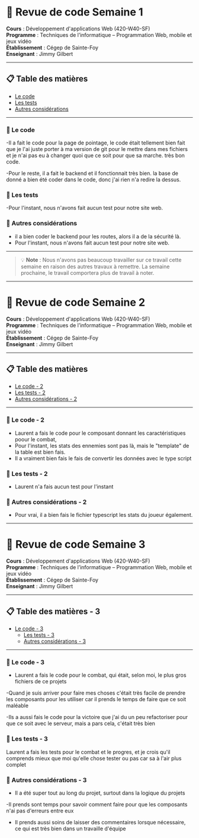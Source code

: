 # 🧪 Revue de code Semaine 1

**Cours** : Développement d'applications Web (420-W40-SF)  
**Programme** : Techniques de l’informatique – Programmation Web, mobile et jeux vidéo  
**Établissement** : Cégep de Sainte-Foy  
**Enseignant** : Jimmy Gilbert  

---

## 📋 Table des matières

   - [Le code](#le-code)
   - [Les tests](#les-tests)
   - [Autres considérations](#autres-considérations)

---

### 📄 Le code

-Il a fait le code pour la page de pointage, le code était tellement bien fait que je l'ai juste porter à ma version de git pour le mettre dans mes fichiers et je n'ai pas eu à changer quoi que ce soit pour que sa marche. très bon code.

-Pour le reste, il a fait le backend et il fonctionnait très bien. la base de donné a bien été coder dans le code, donc j'ai rien n'a redire la dessus.

### 🧪 Les tests

-Pour l'instant, nous n'avons fait aucun test pour notre site web. 

### 🔐 Autres considérations

- il a bien coder le backend pour les routes, alors il a de la sécurité là.
- Pour l'instant, nous n'avons fait aucun test pour notre site web. 

---

> 💡 **Note** : Nous n'avons pas beaucoup travailler sur ce travail cette semaine en raison des autres travaux à remettre. La semaine prochaine, le travail comportera plus de travail à noter. 


---------------------------------------------------------------------------------------------------
# 🧪 Revue de code Semaine 2

**Cours** : Développement d'applications Web (420-W40-SF)  
**Programme** : Techniques de l’informatique – Programmation Web, mobile et jeux vidéo  
**Établissement** : Cégep de Sainte-Foy  
**Enseignant** : Jimmy Gilbert  

---

## 📋 Table des matières

   - [Le code - 2](#le-code-2)
   - [Les tests - 2](#les-tests-2)
   - [Autres considérations - 2](#autres-considérations-2)

---

### 📄 Le code - 2

- Laurent a fais le code pour le composant donnant les caractéristiques poour le combat,
- Pour l'instant, les stats des ennemies sont pas là, mais le "template" de la table est bien fais.
- Il a vraiment bien fais le fais de convertir les données avec le type script

### 🧪 Les tests - 2

- Laurent n'a fais aucun test pour l'instant

### 🔐 Autres considérations - 2

- Pour vrai, il a bien fais le fichier typescript les stats du joueur également.

------------------------------------------------------------------------------------------------
# 🧪 Revue de code Semaine 3

**Cours** : Développement d'applications Web (420-W40-SF)  
**Programme** : Techniques de l’informatique – Programmation Web, mobile et jeux vidéo  
**Établissement** : Cégep de Sainte-Foy  
**Enseignant** : Jimmy Gilbert  

---

## 📋 Table des matières - 3

 - [Le code - 3](#le-code-3)
   - [Les tests - 3](#les-tests-3)
   - [Autres considérations - 3](#autres-considérations-3)

---

### 📄 Le code - 3

- Laurent a fais le code pour le combat, qui était, selon moi, le plus gros fichiers de ce projets

-Quand je suis arriver pour faire mes choses c'était très facile de prendre les composants pour les utiliser car il prends le temps de faire que ce soit maléable

-Ils a aussi fais le code pour la victoire que j'ai du un peu refactoriser pour que ce soit avec le serveur, mais a pars cela, c'était très bien

### 🧪 Les tests - 3

Laurent a fais les tests pour le combat et le progres, et je crois qu'il comprends mieux que moi qu'elle chose tester ou pas car sa à l'air plus complet

### 🔐 Autres considérations - 3

- Il a été super tout au long du projet, surtout dans la logique du projets

-Il prends sont temps pour savoir comment faire pour que les composants n'ai pas d'erreurs entre eux 

- Il prends aussi soins de laisser des commentaires lorsque nécessaire, ce qui est très bien dans un travaille d'équipe